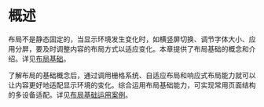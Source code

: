 # 概述


布局不是静态固定的，当显示环境发生变化时，如横竖屏切换、调节字体大小、应用分屏，要及时调整内容的布局方式以适应变化。本章提供了布局基础的概念和介绍。详见[布局基础](layout-grid.md)。


了解布局的基础概念后，通过调用栅格系统、自适应布局和响应式布局能力就可以让内容更好地适配显示环境的变化。综合运用布局基础能力，可实现常用页面结构的多设备适配。详见[布局基础运用案例](layout-design-cases.md)。
